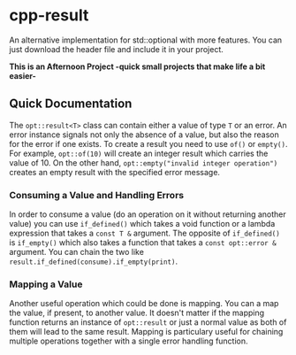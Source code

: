 # cpp-result
An alternative implementation for std::optional with more features. You can just download the header file and include it in your project.

**This is an Afternoon Project -quick small projects that make life a bit easier-**

## Quick Documentation
The `opt::result<T>` class can contain either a value of type `T` or an error. An error instance signals not only the absence of a value, but also the reason for the error if one exists. To create a result you need to use `of()` or `empty()`. For example, `opt::of(10)` will create an integer result which carries the value of 10. On the other hand, `opt::empty("invalid integer operation")` creates an empty result with the specified error message.

### Consuming a Value and Handling Errors
In order to consume a value (do an operation on it without returning another value) you can use `if_defined()` which takes a void function or a lambda expression that takes a `const T &` argument. The opposite of `if_defined()` is `if_empty()` which also takes a function that takes a `const opt::error &` argument. You can chain the two like `result.if_defined(consume).if_empty(print)`.

### Mapping a Value
Another useful operation which could be done is mapping. You can a map the value, if present, to another value. It doesn't matter if the mapping function returns an instance of `opt::result` or just a normal value as both of them will lead to the same result. Mapping is particulary useful for chaining multiple operations together with a single error handling function.
